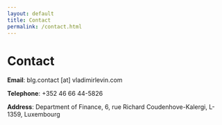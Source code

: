 ```yaml
---
layout: default
title: Contact
permalink: /contact.html
---
```


# Contact

**Email**: blg.contact [at] vladimirlevin.com

**Telephone**: +352 46 66 44-5826

**Address**: Department of Finance, 6, rue Richard Coudenhove-Kalergi, L-1359, Luxembourg
